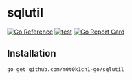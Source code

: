 # sqlutil

[![Go Reference](https://pkg.go.dev/badge/github.com/m0t0k1ch1-go/sqlutil.svg)](https://pkg.go.dev/github.com/m0t0k1ch1-go/sqlutil)
[![test](https://github.com/m0t0k1ch1-go/sqlutil/actions/workflows/test.yaml/badge.svg)](https://github.com/m0t0k1ch1-go/sqlutil/actions/workflows/test.yaml)
[![Go Report Card](https://goreportcard.com/badge/github.com/m0t0k1ch1-go/sqlutil)](https://goreportcard.com/report/github.com/m0t0k1ch1-go/sqlutil)

## Installation

```
go get github.com/m0t0k1ch1-go/sqlutil
```
